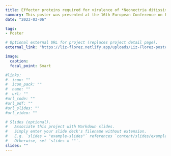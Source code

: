 ```yaml
---
title: Effector proteins required for virulence of *Neonectria ditissima*, a fungal pathogen of apple.
summary: This poster was presented at the 16th European Conference on Fungal Genetics, Innsbruck, Austria.
date: "2023-03-06"

tags:
- Poster

# Optional external URL for project (replaces project detail page).
external_link: "https://liz-florez.netlify.app/uploads/Liz-Florez-poster-ECFG-2023.pdf"

image:
  caption: 
  focal_point: Smart

#links:
#- icon: ""
#  icon_pack: ""
#  name: ""
#  url: ""
#url_code: ""
#url_pdf: ""
#url_slides: ""
#url_video: ""

# Slides (optional).
#   Associate this project with Markdown slides.
#   Simply enter your slide deck's filename without extension.
#   E.g. `slides = "example-slides"` references `content/slides/example-slides.md`.
#   Otherwise, set `slides = ""`.
slides: ""
---
```


